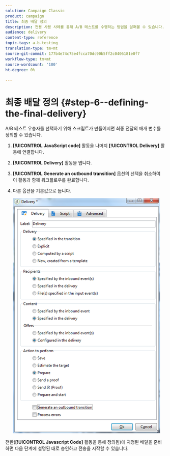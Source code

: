 ```yaml
---
solution: Campaign Classic
product: campaign
title: 최종 배달 정의
description: 전용 사용 사례를 통해 A/B 테스트를 수행하는 방법을 살펴볼 수 있습니다.
audience: delivery
content-type: reference
topic-tags: a-b-testing
translation-type: tm+mt
source-git-commit: 177b4e74c75e4fcca70dc90b5ff2c0406181e0f7
workflow-type: tm+mt
source-wordcount: '100'
ht-degree: 0%

---
```



# 최종 배달 정의 {#step-6--defining-the-final-delivery}

A/B 테스트 우승자를 선택하기 위해 스크립트가 만들어지면 최종 전달의 매개 변수를 정의할 수 있습니다.

1. **[!UICONTROL JavaScript code]** 활동을 나머지 **[!UICONTROL Delivery]** 활동에 연결합니다.
1. **[!UICONTROL Delivery]** 활동을 엽니다.
1. **[!UICONTROL Generate an outbound transition]** 옵션의 선택을 취소하여 이 활동과 함께 워크플로우를 완료합니다.
1. 다른 옵션을 기본값으로 둡니다.

   ![](assets/ab_test_final_delivery.png)

전환(**[!UICONTROL Javascript Code]** 활동을 통해 정의됨)에 지정된 배달을 준비하면 다음 단계에 설명된 대로 승인하고 전송을 시작할 수 있습니다.
